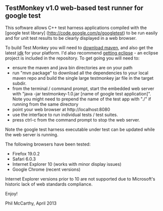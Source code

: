 ## TestMonkey v1.0 web-based test runner for google test

This software allows C++ test harness applications compiled with the [google test library]
(http://code.google.com/p/googletest) to be run easily and for unit test results to be clearly displayed in a web browser.

To build Test Monkey you will need to [download maven](http://maven.apache.org/download.cgi),
and also get the latest [jdk](http://www.oracle.com/technetwork/java/javase/downloads/jdk7-downloads-1880260.html) for your platform.
I'd also recommend [getting eclipse](http://www.eclipse.org/downloads/packages/eclipse-classic-422/junosr2) - an eclipse
project is included in the repository. To get going you will need to:

- ensure the maven and java bin directories are on your path
- run "mvn package" to download all the dependencies to your local maven repo and build	the single large testmonkey jar file in the target subdir. 
- from the terminal / command prompt, start the embedded web server with "java -jar testmonkey-1.0.jar [name of google test application]". Note you might need to prepend the name of the test app with "./" if running from the same directory
- point your web browser at http://localhost:8080
- use the interface to run individual tests / test suites.
- press ctrl-c from the command prompt to stop the web server.
	
Note the google test harness executable under test can be updated while the web server is running.

The following browsers have been tested:

- Firefox 19.0.2
- Safari 6.0.3
- Internet Explorer 10 (works with minor display issues)
- Google Chrome (recent versions)
	
Internet Explorer versions prior to 10 are not supported due to Microsoft's historic lack of web standards compliance.

Enjoy!

Phil McCarthy, April 2013
